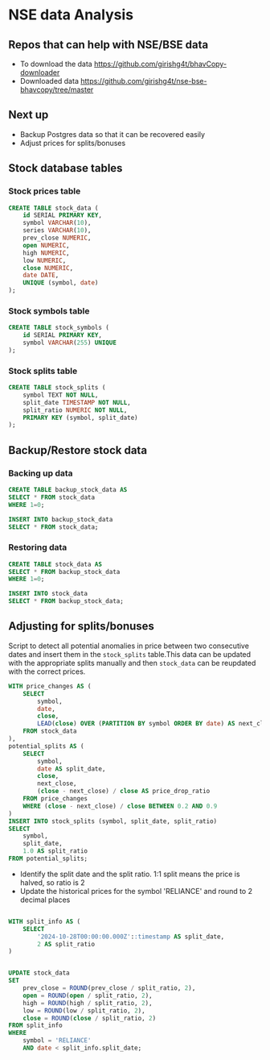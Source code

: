 # NSE data Analysis

## Repos that can help with NSE/BSE data

- To download the data <https://github.com/girishg4t/bhavCopy-downloader>
- Downloaded data <https://github.com/girishg4t/nse-bse-bhavcopy/tree/master>

## Next up

- Backup Postgres data so that it can be recovered easily
- Adjust prices for splits/bonuses

## Stock database tables

### Stock prices table

```sql
CREATE TABLE stock_data (
    id SERIAL PRIMARY KEY,  
    symbol VARCHAR(10),
    series VARCHAR(10),
    prev_close NUMERIC,
    open NUMERIC,
    high NUMERIC,
    low NUMERIC,
    close NUMERIC,
    date DATE,
    UNIQUE (symbol, date) 
);
```

### Stock symbols table

```sql
CREATE TABLE stock_symbols (
    id SERIAL PRIMARY KEY,
    symbol VARCHAR(255) UNIQUE
);
```

### Stock splits table

```sql
CREATE TABLE stock_splits (
    symbol TEXT NOT NULL,
    split_date TIMESTAMP NOT NULL,
    split_ratio NUMERIC NOT NULL,
    PRIMARY KEY (symbol, split_date)
);
```

## Backup/Restore stock data

### Backing up data

```sql
CREATE TABLE backup_stock_data AS
SELECT * FROM stock_data
WHERE 1=0;

INSERT INTO backup_stock_data
SELECT * FROM stock_data;
```

### Restoring data

```sql
CREATE TABLE stock_data AS
SELECT * FROM backup_stock_data
WHERE 1=0;

INSERT INTO stock_data
SELECT * FROM backup_stock_data;
```

## Adjusting for splits/bonuses

Script to detect all potential anomalies in price between two consecutive dates
and insert them in the `stock_splits` table.This data can be updated with the
appropriate splits manually and then `stock_data` can be reupdated with the
correct prices.

```sql
WITH price_changes AS (
    SELECT
        symbol,
        date,
        close,
        LEAD(close) OVER (PARTITION BY symbol ORDER BY date) AS next_close
    FROM stock_data
),
potential_splits AS (
    SELECT
        symbol,
        date AS split_date,
        close,
        next_close,
        (close - next_close) / close AS price_drop_ratio
    FROM price_changes
    WHERE (close - next_close) / close BETWEEN 0.2 AND 0.9
)
INSERT INTO stock_splits (symbol, split_date, split_ratio)
SELECT
    symbol,
    split_date,
    1.0 AS split_ratio 
FROM potential_splits;
```

- Identify the split date and the split ratio. 1:1 split means the price is
  halved, so ratio is 2
- Update the historical prices for the symbol 'RELIANCE' and round to 2 decimal
  places

```sql

WITH split_info AS (
    SELECT 
        '2024-10-28T00:00:00.000Z'::timestamp AS split_date,
        2 AS split_ratio 
)


UPDATE stock_data
SET 
    prev_close = ROUND(prev_close / split_ratio, 2),
    open = ROUND(open / split_ratio, 2),
    high = ROUND(high / split_ratio, 2),
    low = ROUND(low / split_ratio, 2),
    close = ROUND(close / split_ratio, 2)
FROM split_info
WHERE 
    symbol = 'RELIANCE' 
    AND date < split_info.split_date;
```
